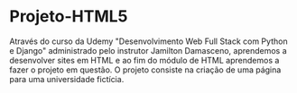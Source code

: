 # Projeto-HTML5
Através do curso da Udemy "Desenvolvimento Web Full Stack com Python e Django" administrado pelo instrutor Jamilton Damasceno, aprendemos a desenvolver sites em HTML e ao fim do módulo de HTML aprendemos a fazer o projeto em questão. O projeto consiste na criação de uma página para uma universidade fictícia. 
